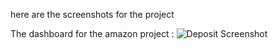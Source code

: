 here are the screenshots for the project

The dashboard for the amazon project : 
![Deposit Screenshot](screenshots/Screenshot%202025-09-26%20100242.png)
